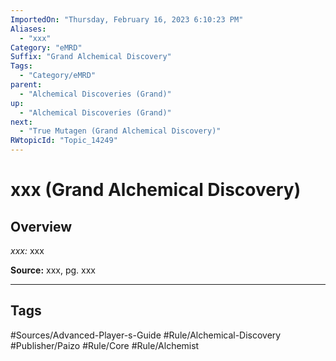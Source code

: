 ```yaml
---
ImportedOn: "Thursday, February 16, 2023 6:10:23 PM"
Aliases:
  - "xxx"
Category: "eMRD"
Suffix: "Grand Alchemical Discovery"
Tags:
  - "Category/eMRD"
parent:
  - "Alchemical Discoveries (Grand)"
up:
  - "Alchemical Discoveries (Grand)"
next:
  - "True Mutagen (Grand Alchemical Discovery)"
RWtopicId: "Topic_14249"
---
```

# xxx (Grand Alchemical Discovery)
## Overview
*xxx:* xxx

**Source:** xxx, pg. xxx


---
## Tags
#Sources/Advanced-Player-s-Guide #Rule/Alchemical-Discovery #Publisher/Paizo #Rule/Core #Rule/Alchemist

